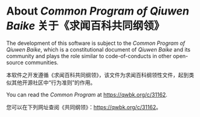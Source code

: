 # About *Common Program of Qiuwen Baike* 关于《求闻百科共同纲领》

The development of this software is subject to the *Common Program of Qiuwen Baike*, which is a constitutional document of *Qiuwen Baike* and its community and plays the role similar to code-of-conducts in other open-source communities.

本软件之开发遵循《求闻百科共同纲领》，该文件为求闻百科纲领性文件，起到类似其他开源社区中“行为准则”的作用。

You can read the *Common Program* at <https://qwbk.org/c/31162>.

您可以在下列网址查阅《共同纲领》：<https://qwbk.org/c/31162>。
